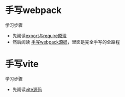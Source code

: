# 手写webpack
学习步骤
- 先阅读[export与require原理](https://github.com/antgod/frame/tree/main/webpack/export%E4%B8%8Erequire%E5%8E%9F%E7%90%86)
- 然后阅读 [手写webpack源码](https://github.com/antgod/frame/blob/main/webpack/webpack.js)，里面是完全手写的全路程

# 手写vite
学习步骤
- 先阅读[vite源码](https://github.com/antgod/frame/tree/main/vite/index.js)
